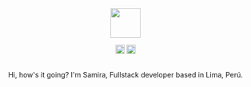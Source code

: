 <div align="center">
  <br>
  <br>
  <br>
  <br>
  <br>
  <img width="60" height="60" src="https://github.com/user-attachments/assets/8f2084b9-29bf-4858-9c0b-a48f5563d1c1" />
  <br>
  <p>
    <a href="www.linkedin.com/in/samira-jaa"><img width="18" height="18" src="https://github.com/user-attachments/assets/d5c94827-c74f-42dd-a814-bfa4593df5cb" /></a>
    <a href="mailto:samirajetzabel@gmail.com"><img width="18" height="18" src="https://github.com/user-attachments/assets/d13b233f-08e8-4955-b657-4d3830986954" /></a>
  </p>
  <br>
  Hi, how's it going? I'm Samira, Fullstack developer based in Lima, Perú.
  <br>
  <br>


<div/>

